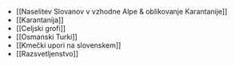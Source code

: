 - [[Naselitev Slovanov v vzhodne Alpe & oblikovanje Karantanije]]
- [[Karantanija]]
- [[Celjski grofi]]
- [[Osmanski Turki]]
- [[Kmečki upori na slovenskem]]
- [[Razsvetljenstvo]] 
